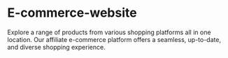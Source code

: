 # E-commerce-website
Explore a range of products from various shopping platforms all in one location. Our affiliate e-commerce platform offers a seamless, up-to-date, and diverse shopping experience.
